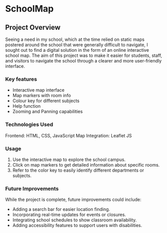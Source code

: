 # SchoolMap

## Project Overview
Seeing a need in my school, which at the time relied on static maps postered around the school that were generally difficult to navigate, I sought out to find a digital solution in the form of an online interactive school map. The aim of this project was to make it easier for students, staff, and visitors to navigate the school through a clearer and more user-friendly interface.

### Key features 
- Interactive map interface
- Map markers with room info
- Colour key for different subjects
- Help function
- Zooming and Panning capabilities

### Technologies Used
Frontend: HTML, CSS, JavaScript
Map Integration: Leaflet JS

### Usage
1. Use the interactive map to explore the school campus.
2. Click on map markers to get detailed information about specific rooms.
3. Refer to the color key to easily identify different departments or subjects.

### Future Improvements
While the project is complete, future improvements could include:
- Adding a search bar for easier location finding.
- Incorporating real-time updates for events or closures.
- Integrating school schedules to show classroom availability.
- Adding accessibility features to support users with disabilities.
